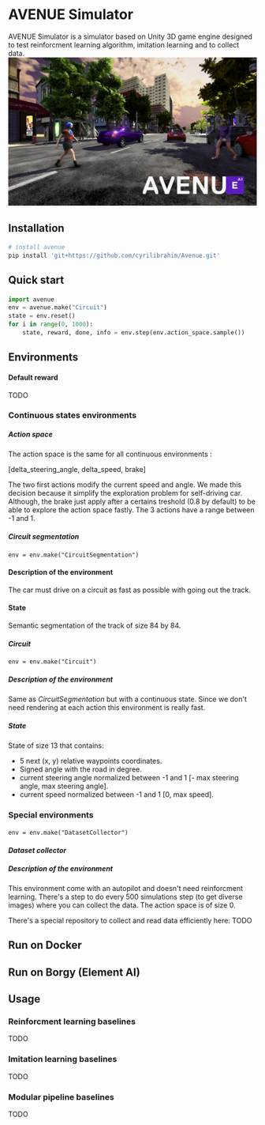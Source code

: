 # AVENUE Simulator

AVENUE Simulator is a simulator based on Unity 3D game engine designed to test reinforcment learning algorithm, imitation learning and to collect data.
![Alt text](images/AVENUE.jpg?raw=true "Title")

## Installation
```bash
# install avenue
pip install 'git+https://github.com/cyrilibrahim/Avenue.git'
```
## Quick start

```python
import avenue
env = avenue.make("Circuit")
state = env.reset()
for i in range(0, 1000):
    state, reward, done, info = env.step(env.action_space.sample())
```

## Environments

#### Default reward

TODO

### Continuous states environments

##### Action space

The action space is the same for all continuous environments : 

[delta_steering_angle, delta_speed, brake]

The two first actions modify the current speed and angle. We made this decision because it simplify the exploration 
problem for self-driving car. Although, the brake just apply after a certains treshold (0.8 by default) to be able to
explore the action space fastly. 
The 3 actions have a range between -1 and 1.  
 

#### *Circuit segmentation*
``` env = env.make("CircuitSegmentation") ```

#### Description of the environment
The car must drive on a circuit as fast as possible with going out the track.
#### State
Semantic segmentation of the track of size 84 by 84. 

#### *Circuit*
``` env = env.make("Circuit") ```
##### Description of the environment
Same as *CircuitSegmentation* but with a continuous state. Since we don't need rendering at each action this environment is really
fast. 
##### State

State of size 13 that contains:
 <ul>
    <li>5 next (x, y) relative waypoints coordinates.</li>
    <li>Signed angle with the road in degree.</li>
    <li>current steering angle normalized between -1 and 1 [- max steering angle, max steering angle].</li>
    <li>current speed normalized between -1 and 1 [0, max speed].</li>
 </ul>


### Special environments
``` env = env.make("DatasetCollector") ```
#### *Dataset collector*
##### Description of the environment
This environment come with an autopilot and doesn't need reinforcment learning. There's a 
step to do every 500 simulations step (to get diverse images) where you can collect the data. The action space is of size 0. 

There's a special repository to collect and read data efficiently here: 
TODO

## Run on Docker

## Run on Borgy (Element AI)

## Usage

### Reinforcment learning baselines

TODO

### Imitation learning baselines

TODO

### Modular pipeline baselines

TODO